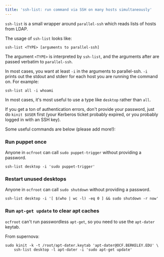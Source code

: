 ```yaml
---
title: 'ssh-list: run command via SSH on many hosts simultaneously'
---
```


`ssh-list` is a small wrapper around `parallel-ssh` which reads lists of hosts
from LDAP.

The usage of `ssh-list` looks like:

    ssh-list <TYPE> [arguments to parallel-ssh]

The argument `<TYPE>` is interpreted by `ssh-list`, and the arguments after are
passed verbatim to `parallel-ssh`.

In most cases, you want at least `-i` in the arguments to parallel-ssh. `-i`
prints out the stdout and stderr for each host you are running the command on.
For example:

    ssh-list all -i whoami

In most cases, it's most useful to use a type like `desktop` rather than `all`.

If you get a ton of authentication errors, don't provide your password, just do
`kinit $USER` first (your Kerberos ticket probably expired, or you probably
logged in with an SSH key).

Some useful commands are below (please add more!):

### Run puppet once

Anyone in `ocfroot` can call `sudo puppet-trigger` without providing a
password.

    ssh-list desktop -i 'sudo puppet-trigger'

### Restart unused desktops

Anyone in `ocfroot` can call `sudo shutdown` without providing a password.

    ssh-list desktop -i '[ $(who | wc -l) -eq 0 ] && sudo shutdown -r now'

### Run `apt-get update` to clear apt caches

`ocfroot` can't run passwordless `apt-get`, so you need to use the `apt-dater`
keytab.

From supernova:

    sudo kinit -k -t /root/apt-dater.keytab 'apt-dater@OCF.BERKELEY.EDU' \
        ssh-list desktop -l apt-dater -i 'sudo apt-get update'
